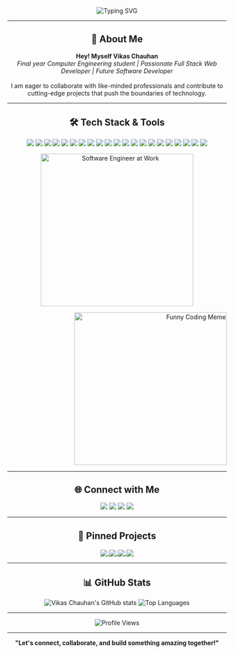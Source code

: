 <!-- Animated Typing SVG Header -->
<p align="center">
  <img src="https://readme-typing-svg.herokuapp.com?font=Dancing+Script&size=32&pause=1000&color=81F732&center=true&vCenter=true&width=600&lines=Hey!+I'm+Vikas+Chauhan;Full+Stack+Web+Developer;Future+Software+Engineer;Welcome+to+my+GitHub+Profile!" alt="Typing SVG" />
</p>

---

<h2 align="center">🚀 About Me</h2>

<p align="center">
  <b>Hey! Myself Vikas Chauhan</b> <br/>
  <i>Final year Computer Engineering student | Passionate Full Stack Web Developer | Future Software Developer</i><br/>
  <br/>
  I am eager to collaborate with like-minded professionals and contribute to cutting-edge projects that push the boundaries of technology.
</p>

---

<h2 align="center">🛠️ Tech Stack & Tools</h2>
<p align="center">
  <img src="https://img.shields.io/badge/HTML5-E34F26?style=for-the-badge&logo=html5&logoColor=white"/>
  <img src="https://img.shields.io/badge/CSS3-1572B6?style=for-the-badge&logo=css3&logoColor=white"/>
  <img src="https://img.shields.io/badge/JavaScript-F7DF1E?style=for-the-badge&logo=javascript&logoColor=black"/>
  <img src="https://img.shields.io/badge/React-20232A?style=for-the-badge&logo=react&logoColor=61DAFB"/>
  <img src="https://img.shields.io/badge/Node.js-339933?style=for-the-badge&logo=nodedotjs&logoColor=white"/>
  <img src="https://img.shields.io/badge/Express.js-000000?style=for-the-badge&logo=express&logoColor=white"/>
  <img src="https://img.shields.io/badge/MongoDB-4EA94B?style=for-the-badge&logo=mongodb&logoColor=white"/>
  <img src="https://img.shields.io/badge/SQL-4479A1?style=for-the-badge&logo=postgresql&logoColor=white"/>
  <img src="https://img.shields.io/badge/Java-007396?style=for-the-badge&logo=java&logoColor=white"/>
  <img src="https://img.shields.io/badge/REST%20API-02569B?style=for-the-badge&logo=fastapi&logoColor=white"/>
  <img src="https://img.shields.io/badge/Tailwind_CSS-38B2AC?style=for-the-badge&logo=tailwind-css&logoColor=white"/>
  <img src="https://img.shields.io/badge/Material--UI-0081CB?style=for-the-badge&logo=mui&logoColor=white"/>
  <img src="https://img.shields.io/badge/Git-F05032?style=for-the-badge&logo=git&logoColor=white"/>
  <img src="https://img.shields.io/badge/GitHub-181717?style=for-the-badge&logo=github&logoColor=white"/>
  <img src="https://img.shields.io/badge/Postman-FF6C37?style=for-the-badge&logo=postman&logoColor=white"/>
  <img src="https://img.shields.io/badge/VSCode-007ACC?style=for-the-badge&logo=visual-studio-code&logoColor=white"/>
  <img src="https://img.shields.io/badge/DBMS-003B57?style=for-the-badge&logo=databricks&logoColor=white"/>
  <img src="https://img.shields.io/badge/OOPS-6DB33F?style=for-the-badge&logo=code&logoColor=white"/>
  <img src="https://img.shields.io/badge/OS-0078D6?style=for-the-badge&logo=windows&logoColor=white"/>
  <img src="https://img.shields.io/badge/Data%20Structures-FFB300?style=for-the-badge&logo=stackshare&logoColor=white"/>
  <img src="https://img.shields.io/badge/Other-6E57E0?style=for-the-badge&logo=bolt&logoColor=white"/>
</p>


<p align="center">
  <img src="https://media.giphy.com/media/26tn33aiTi1jkl6H6/giphy.gif" width="350" alt="Software Engineer at Work"/>
</p>

<p align="right">
  <img src="https://i.imgflip.com/65efzo.gif" width="350" alt="Funny Coding Meme"/>
</p>

---

<h2 align="center">🌐 Connect with Me</h2>
<p align="center">
  <a href="https://github.com/viikasschauhann"><img src="https://img.shields.io/badge/GitHub-181717?style=for-the-badge&logo=github&logoColor=white"/></a>
  <a href="https://www.linkedin.com/in/vikas-chauhan-651960251/"><img src="https://img.shields.io/badge/LinkedIn-0A66C2?style=for-the-badge&logo=linkedin&logoColor=white"/></a>
  <a href="https://x.com/viikasschauhann"><img src="https://img.shields.io/badge/Twitter-1DA1F2?style=for-the-badge&logo=twitter&logoColor=white"/></a>
  <a href="https://discord.com/users/vikaschauhan9711"><img src="https://img.shields.io/badge/Discord-5865F2?style=for-the-badge&logo=discord&logoColor=white"/></a>
</p>

---

<h2 align="center">📌 Pinned Projects</h2>
<p align="center">
  <a href="https://github.com/viikasschauhann/StayFinder">
    <img align="center" src="https://github-readme-stats.vercel.app/api/pin/?username=viikasschauhann&repo=StayFinder&theme=radical" />
  </a>
  <a href="https://github.com/viikasschauhann/Swiggy-UI-Clone">
    <img align="center" src="https://github-readme-stats.vercel.app/api/pin/?username=viikasschauhann&repo=Swiggy-UI-Clone&theme=radical" />
  </a>
  <a href="https://github.com/viikasschauhann/Chatbot-AI">
    <img align="center" src="https://github-readme-stats.vercel.app/api/pin/?username=viikasschauhann&repo=Chatbot-AI&theme=radical" />
  </a>
  <a href="https://github.com/viikasschauhann/KavyaPath">
    <img align="center" src="https://github-readme-stats.vercel.app/api/pin/?username=viikasschauhann&repo=KavyaPath&theme=radical" />
  </a>
</p>

---

<h2 align="center">📊 GitHub Stats</h2>
<p align="center">
  <img src="https://github-readme-stats.vercel.app/api?username=viikasschauhann&show_icons=true&theme=radical" alt="Vikas Chauhan's GitHub stats"/>
  <img src="https://github-readme-stats.vercel.app/api/top-langs/?username=viikasschauhann&layout=compact&theme=radical" alt="Top Languages"/>
</p>

---

<p align="center">
  <img src="https://komarev.com/ghpvc/?username=viikasschauhann&label=Profile+Views&color=0e75b6&style=for-the-badge" alt="Profile Views"/>
</p>

---



<p align="center">
  <b>"Let's connect, collaborate, and build something amazing together!"</b>
</p>

